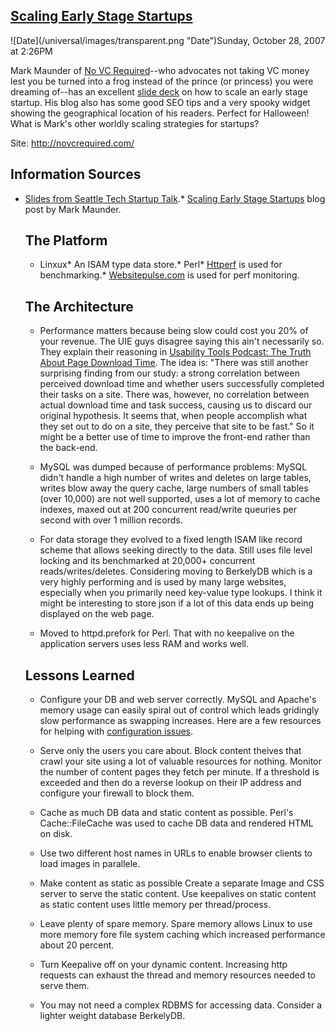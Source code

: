 ## [Scaling Early Stage Startups](/blog/2007/10/28/scaling-early-stage-startups.html)

<div class="journal-entry-tag journal-entry-tag-post-title"><span class="posted-on">![Date](/universal/images/transparent.png "Date")Sunday, October 28, 2007 at 2:26PM</span></div>

<div class="body">

Mark Maunder of [No VC Required](http://novcrequired.com)--who advocates not taking VC money lest you be turned into a frog instead of the prince (or princess) you were dreaming of--has an excellent [slide deck](http://novcrequired.com/scalingEarly.ppt) on how to scale an early stage startup. His blog also has some good SEO tips and a very spooky widget showing the geographical location of his readers. Perfect for Halloween! What is Mark's other worldly scaling strategies for startups?

Site: http://novcrequired.com/

## Information Sources

*   [Slides from Seattle Tech Startup Talk](http://novcrequired.com/scalingEarly.ppt).*   [Scaling Early Stage Startups](http://novcrequired.com/2007/scaling-early-stage-startups/) blog post by Mark Maunder.  

    ## The Platform

    *   Linxux*   An ISAM type data store.*   Perl*   [Httperf](http://www.hpl.hp.com/research/linux/httperf) is used for benchmarking.*   [Websitepulse.com](http://websitepulse.com/) is used for perf monitoring.  

    ## The Architecture

    *   Performance matters because being slow could cost you 20% of your revenue. The UIE guys disagree saying this ain't necessarily so. They explain their reasoning in [Usability Tools Podcast: The Truth About Page Download Time](http://www.uie.com/brainsparks/2007/09/24/usability-tools-podcast-the-truth-about-page-download-time/). The idea is: "There was still another surprising finding from our study: a strong correlation between perceived download time and whether users successfully completed their tasks on a site. There was, however, no correlation between actual download time and task success, causing us to discard our original hypothesis. It seems that, when people accomplish what they set out to do on a site, they perceive that site to be fast." So it might be a better use of time to improve the front-end rather than the back-end.  

    *   MySQL was dumped because of performance problems: MySQL didn't handle a high number of writes and deletes on large tables, writes blow away the query cache, large numbers of small tables (over 10,000) are not well supported, uses a lot of memory to cache indexes, maxed out at 200 concurrent read/write queuries per second with over 1 million records.  

    *   For data storage they evolved to a fixed length ISAM like record scheme that allows seeking directly to the data. Still uses file level locking and its benchmarked at 20,000+ concurrent reads/writes/deletes. Considering moving to BerkelyDB which is a very highly performing and is used by many large websites, especially when you primarily need key-value type lookups. I think it might be interesting to store json if a lot of this data ends up being displayed on the web page.  

    *   Moved to httpd.prefork for Perl. That with no keepalive on the application servers uses less RAM and works well.  

    ## Lessons Learned

    *   Configure your DB and web server correctly. MySQL and Apache's memory usage can easily spiral out of control which leads gridingly slow performance as swapping increases. Here are a few resources for helping with [configuration issues](http://www.possibility.com/epowiki/Wiki.jsp?page=VpsConfiguration).  

    *   Serve only the users you care about. Block content theives that crawl your site using a lot of valuable resources for nothing. Monitor the number of content pages they fetch per minute. If a threshold is exceeded and then do a reverse lookup on their IP address and configure your firewall to block them.  

    *   Cache as much DB data and static content as possible. Perl's Cache::FileCache was used to cache DB data and rendered HTML on disk.  

    *   Use two different host names in URLs to enable browser clients to load images in parallele.  

    *   Make content as static as possible Create a separate Image and CSS server to serve the static content. Use keepalives on static content as static content uses little memory per thread/process.  

    *   Leave plenty of spare memory. Spare memory allows Linux to use more memory fore file system caching which increased performance about 20 percent.  

    *   Turn Keepalive off on your dynamic content. Increasing http requests can exhaust the thread and memory resources needed to serve them.  

    *   You may not need a complex RDBMS for accessing data. Consider a lighter weight database BerkelyDB.</div>